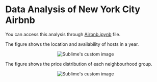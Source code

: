 # Data Analysis of New York City Airbnb
You can access this analysis through [Airbnb.ipynb](https://github.com/hamedmkazemi/Airbnb_Data_Analysis/blob/main/Airbnb.ipynb) file.  

The figure shows the location and availability of hosts in a year.  
<p align="center">
  <img src="https://github.com/hamedmkazemi/Airbnb_Data_Analysis/blob/main/loc_availability.png" alt="Sublime's custom image"/>
</p>  
  
The figure shows the price distribution of each neighbourhood group.  
<p align="center">
  <img src="https://github.com/hamedmkazemi/Airbnb_Data_Analysis/blob/main/price_violin.png" alt="Sublime's custom image"/>
</p> 
  
